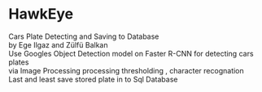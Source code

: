 # HawkEye
Cars Plate Detecting and Saving to Database                                                                                              
by Ege Ilgaz and Zülfü Balkan                                                                                                           
Use Googles Object Detection model on Faster R-CNN for detecting cars plates                                                              
via Image Processing processing thresholding , character recognation                                                                       
Last and least save stored plate in to Sql Database                                                                                       
